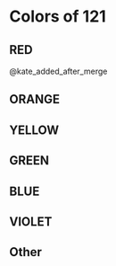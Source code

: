 # Colors of 121

## RED
@kate_added_after_merge

## ORANGE

## YELLOW

## GREEN

## BLUE

## VIOLET

## Other
